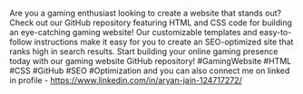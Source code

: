 Are you a gaming enthusiast looking to create a website that stands out? Check out our GitHub repository featuring HTML and CSS code for building an eye-catching gaming website! Our customizable templates and easy-to-follow instructions make it easy for you to create an SEO-optimized site that ranks high in search results. Start building your online gaming presence today with our gaming website GitHub repository! #GamingWebsite #HTML #CSS #GitHub #SEO #Optimization and you can also connect me on linked in profile - https://www.linkedin.com/in/aryan-jain-124717272/
